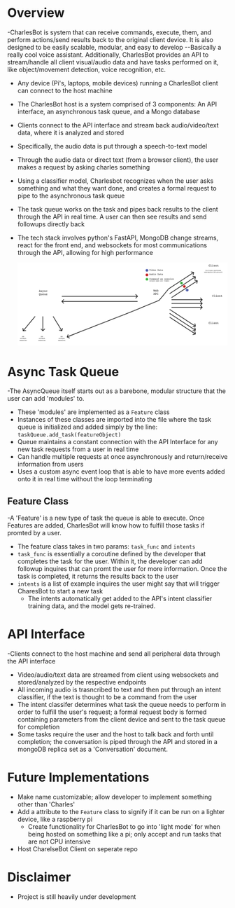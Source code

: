 # Overview 
-CharlesBot is system that can receive commands, execute, them, and perform actions/send results back to the original client device. It is also designed to be easily scalable, modular, and easy to develop --Basically a really cool voice assistant. Additionally, CharlesBot provides an API to stream/handle all client visual/audio data and have tasks performed on it, like object/movement detection, voice recognition, etc. 
* Any device (Pi's, laptops, mobile devices) running a CharlesBot client can connect to the host machine
* The CharlesBot host is a system comprised of 3 components: An API interface, an asynchronous task queue, and a Mongo database
* Clients connect to the API interface and stream back audio/video/text data, where it is analyzed and stored 
* Specifically, the audio data is put through a speech-to-text model
* Through the audio data or direct text (from a browser client), the user makes a request by asking charles something
* Using a classifier model, Charlesbot recognizes when the user asks something and what they want done, and creates a formal request to pipe to the asynchronous task queue
* The task queue works on the task and pipes back results to the client through the API in real time. A user can then see results and send followups directly back
* The tech stack involves python's FastAPI, MongoDB change streams, react for the front end, and websockets for most communications through the API, allowing for high performance


    ![Screenshot](figures/layout2.png)


# Async Task Queue
-The AsyncQueue itself starts out as a barebone, modular structure that the user can add 'modules' to.
* These 'modules' are implemented as a `Feature` class
* Instances of these classes are imported into the file where the task queue is initialized and added simply by the line: `taskQueue.add_task(featureObject)`
* Queue maintains a constant connection with the API Interface for any new task requests from a user in real time
* Can handle multiple requests at once asynchronously and return/receive information from users
* Uses a custom async event loop that is able to have more events added onto it in real time without the loop terminating

## Feature Class
-A 'Feature' is a new type of task the queue is able to execute. Once Features are added, CharlesBot will know how to fulfill those tasks if promted by a user.
* The feature class takes in two params: `task_func` and `intents`
* `task_func` is essentially a coroutine defined by the developer that completes the task for the user. Within it, the developer can add followup inquires that can  promt the user for more information. Once the task is completed, it returns the results back to the user
* `intents` is a list of example inquires the user might say that will trigger CharesBot to start a new task
    * The intents automatically get added to the API's intent classifier training data, and the model gets re-trained. 

# API Interface 
-Clients connect to the host machine and send all peripheral data through the API interface 
* Video/audio/text data are streamed from client using websockets and stored/analyzed by the respective endpoints
* All incoming audio is trasncribed to text and then put through an intent classifier, if the text is thought to be a command from the user
* The intent classifer determines what task the queue needs to perform in order to fulfill the user's request; a formal request body is formed containing parameters from the client device and sent to the task queue for completion 
* Some tasks require the user and the host to talk back and forth until completion; the conversation is piped through the API and stored in a mongoDB replica set as a 'Conversation' document. 

# Future Implementations
* Make name customizable; allow developer to implement something other than 'Charles'
* Add a attribute to the `Feature` class to signify if it can be run on a lighter device, like a raspberry pi
    * Create functionality for CharlesBot to go into 'light mode' for when being hosted on something like a pi; only accept and run tasks that are not CPU intensive
* Host CharelseBot Client on seperate repo

# Disclaimer
* Project is still heavily under development


